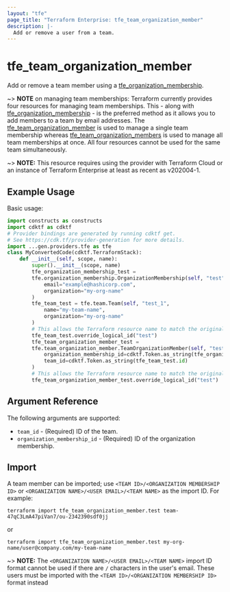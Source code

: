 ```yaml
---
layout: "tfe"
page_title: "Terraform Enterprise: tfe_team_organization_member"
description: |-
  Add or remove a user from a team.
---
```


# tfe_team_organization_member

Add or remove a team member using a
[tfe_organization_membership](organization_membership.html).

~> **NOTE** on managing team memberships: Terraform currently provides four
resources for managing team memberships. This - along with [tfe_organization_membership](organization_membership.html) - is the preferred method as it
allows you to add members to a team by email addresses. The [tfe_team_organization_member](team_organization_member.html) is used to manage a single team membership whereas [tfe_team_organization_members](team_organization_members.html) is used to manage all team memberships at once. All four resources cannot be used for the same team simultaneously.

~> **NOTE:** This resource requires using the provider with Terraform Cloud or
an instance of Terraform Enterprise at least as recent as v202004-1.

## Example Usage

Basic usage:

```python
import constructs as constructs
import cdktf as cdktf
# Provider bindings are generated by running cdktf get.
# See https://cdk.tf/provider-generation for more details.
import ...gen.providers.tfe as tfe
class MyConvertedCode(cdktf.TerraformStack):
    def __init__(self, scope, name):
        super().__init__(scope, name)
        tfe_organization_membership_test =
        tfe.organization_membership.OrganizationMembership(self, "test",
            email="example@hashicorp.com",
            organization="my-org-name"
        )
        tfe_team_test = tfe.team.Team(self, "test_1",
            name="my-team-name",
            organization="my-org-name"
        )
        # This allows the Terraform resource name to match the original name. You can remove the call if you don't need them to match.
        tfe_team_test.override_logical_id("test")
        tfe_team_organization_member_test =
        tfe.team_organization_member.TeamOrganizationMember(self, "test_2",
            organization_membership_id=cdktf.Token.as_string(tfe_organization_membership_test.id),
            team_id=cdktf.Token.as_string(tfe_team_test.id)
        )
        # This allows the Terraform resource name to match the original name. You can remove the call if you don't need them to match.
        tfe_team_organization_member_test.override_logical_id("test")
```

## Argument Reference

The following arguments are supported:

* `team_id` - (Required) ID of the team.
* `organization_membership_id` - (Required) ID of the organization membership.

## Import

A team member can be imported; use `<TEAM ID>/<ORGANIZATION MEMBERSHIP ID>` or `<ORGANIZATION NAME>/<USER EMAIL>/<TEAM NAME>`
as the import ID. For example:

```shell
terraform import tfe_team_organization_member.test team-47qC3LmA47piVan7/ou-2342390sdf0jj
```
or
```shell
terraform import tfe_team_organization_member.test my-org-name/user@company.com/my-team-name
```
~> **NOTE:** The `<ORGANIZATION NAME>/<USER EMAIL>/<TEAM NAME>` import ID format cannot be used if there are `/` characters in the user's email. These users must be imported with the `<TEAM ID>/<ORGANIZATION MEMBERSHIP ID>` format instead  
<!-- cache-key: cdktf-0.17.0-pre.15 input-79b344f877a555a61065eab94c46b681486e65f04ba2f5566ba29c46f6b98be9 -->